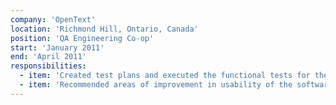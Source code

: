 ```yaml
---
company: 'OpenText'
location: 'Richmond Hill, Ontario, Canada'
position: 'QA Engineering Co-op'
start: 'January 2011'
end: 'April 2011'
responsibilities:
  - item: 'Created test plans and executed the functional tests for the enterprise social media software on different platforms including iPhone, Blackberry, and various web browsers on PC'
  - item: 'Recommended areas of improvement in usability of the software by analyzing reported issues against a set of usability heuristics'
---
```

